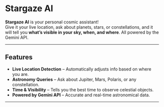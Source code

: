 # Stargaze AI 

**Stargaze AI** is your personal cosmic assistant!   
Give it your live location, ask about planets, stars, or constellations, and it will tell you **what’s visible in your sky, when, and where**. All powered by the Gemini API.  

---

## Features

- **Live Location Detection** – Automatically adjusts info based on where you are.  
- **Astronomy Queries** – Ask about Jupiter, Mars, Polaris, or any constellation.  
- **Time & Visibility** – Tells you the best time to observe celestial objects.  
- **Powered by Gemini API** – Accurate and real-time astronomical data.

---
